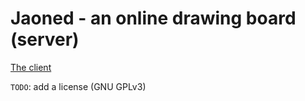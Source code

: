 
# Jaoned - an online drawing board (server)

[The client](https://github.com/vadniks/Jaoned)

`TODO`: add a license (GNU GPLv3)
